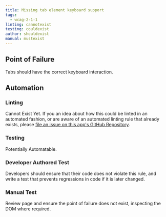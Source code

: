 ```yaml
---
title: Missing tab element keyboard support
tags: 
  - wcag-2-1-1
linting: cannotexist
testing: couldexist
author: shouldexist
manual: mustexist
---
```


## Point of Failure
Tabs should have the correct keyboard interaction.

## Automation

### Linting
Cannot Exist Yet. If you an idea about how this could be linted in an automated fashion, or are aware of an automated linting rule that already exists, please [file an issue on this app's GitHub Repository](https://github.com/MelSumner/a11y-automation/issues).

### Testing
Potentially Automatable.

### Developer Authored Test
Developers should ensure that their code does not violate this rule, and write a test that prevents regressions in code if it is later changed.

### Manual Test
Review page and ensure the point of failure does not exist, inspecting the DOM where required.